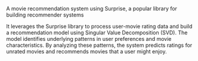 A movie recommendation system using Surprise, a popular library for building recommender systems

It leverages the Surprise library to process user-movie rating data and build a recommendation model using Singular Value Decomposition (SVD). The model identifies underlying patterns in user preferences and movie characteristics. By analyzing these patterns, the system predicts ratings for unrated movies and recommends movies that a user might enjoy.

